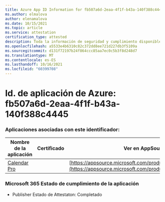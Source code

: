 ```yaml
---
title: Azure App ID Information for fb507a6d-2eaa-4f1f-b43a-140f388c4445
ms.author: elmalova
author: elenamalova
ms.date: 10/15/2021
ms.topic: article
ms.service: attestation
certification_type: attested
description: Toda la información de seguridad y cumplimiento disponible para fb507a6d-2eaa-4f1f-b43a-140f388c4445.
ms.openlocfilehash: a5533e4b6310c82c372dd8ee721d227db3f5109a
ms.sourcegitcommit: d131f72197b24f864ccc85aa7ec0c5b3f8d248d7
ms.translationtype: MT
ms.contentlocale: es-ES
ms.lasthandoff: 10/16/2021
ms.locfileid: "60399708"
---
```

# <a name="azure-app-id-fb507a6d-2eaa-4f1f-b43a-140f388c4445"></a>Id. de aplicación de Azure: fb507a6d-2eaa-4f1f-b43a-140f388c4445


### <a name="apps-associated-with-this-id"></a>Aplicaciones asociadas con este identificador:
| **Nombre de la aplicación** | **Certificado** | **Ver en AppSource** |
|--------------|---------------|-----------------------|
| [Calendar Pro](https://docs.microsoft.com/microsoft-365-app-certification/forward/WA200002152) |  | [https://appsource.microsoft.com/product/office/WA200002152](https://appsource.microsoft.com/product/office/WA200002152) |

### <a name="microsoft-365-app-compliance-status"></a>Microsoft 365 Estado de cumplimiento de la aplicación
- Publisher Estado de Attestaton: Completado
